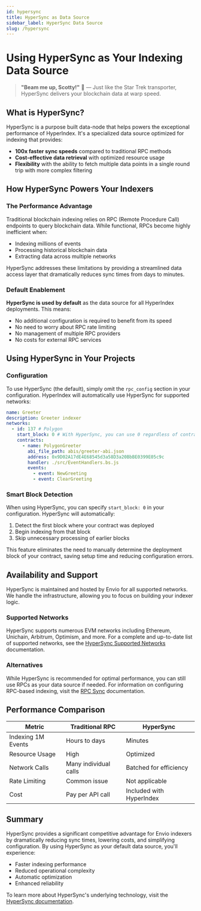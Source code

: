 ```yaml
---
id: hypersync
title: HyperSync as Data Source
sidebar_label: HyperSync Data Source
slug: /hypersync
---
```


# Using HyperSync as Your Indexing Data Source

> **"Beam me up, Scotty!"** 🖖 — Just like the Star Trek transporter, HyperSync delivers your blockchain data at warp speed.

## What is HyperSync?

HyperSync is a purpose built data-node that helps powers the exceptional performance of HyperIndex. It's a specialized data source optimized for indexing that provides:

- **100x faster sync speeds** compared to traditional RPC methods
- **Cost-effective data retrieval** with optimized resource usage
- **Flexibility** with the ability to fetch multiple data points in a single round trip with more complex filtering

## How HyperSync Powers Your Indexers

### The Performance Advantage

Traditional blockchain indexing relies on RPC (Remote Procedure Call) endpoints to query blockchain data. While functional, RPCs become highly inefficient when:

- Indexing millions of events
- Processing historical blockchain data
- Extracting data across multiple networks

HyperSync addresses these limitations by providing a streamlined data access layer that dramatically reduces sync times from days to minutes.

### Default Enablement

**HyperSync is used by default** as the data source for all HyperIndex deployments. This means:

- No additional configuration is required to benefit from its speed
- No need to worry about RPC rate limiting
- No management of multiple RPC providers
- No costs for external RPC services

## Using HyperSync in Your Projects

### Configuration

To use HyperSync (the default), simply omit the `rpc_config` section in your configuration. HyperIndex will automatically use HyperSync for supported networks:

```yaml
name: Greeter
description: Greeter indexer
networks:
  - id: 137 # Polygon
    start_block: 0 # With HyperSync, you can use 0 regardless of contract deployment time
    contracts:
      - name: PolygonGreeter
        abi_file_path: abis/greeter-abi.json
        address: 0x9D02A17dE4E68545d3a58D3a20BbBE0399E05c9c
        handler: ./src/EventHandlers.bs.js
        events:
          - event: NewGreeting
          - event: ClearGreeting
```

### Smart Block Detection

When using HyperSync, you can specify `start_block: 0` in your configuration. HyperSync will automatically:

1. Detect the first block where your contract was deployed
2. Begin indexing from that block
3. Skip unnecessary processing of earlier blocks

This feature eliminates the need to manually determine the deployment block of your contract, saving setup time and reducing configuration errors.

## Availability and Support

HyperSync is maintained and hosted by Envio for all supported networks. We handle the infrastructure, allowing you to focus on building your indexer logic.

### Supported Networks

HyperSync supports numerous EVM networks including Ethereum, Unichain, Arbitrum, Optimism, and more. For a complete and up-to-date list of supported networks, see the [HyperSync Supported Networks](/docs/HyperSync/hypersync-supported-networks) documentation.

### Alternatives

While HyperSync is recommended for optimal performance, you can still use RPCs as your data source if needed. For information on configuring RPC-based indexing, visit the [RPC Sync](/docs/HyperIndex/Advanced/rpc-sync.md) documentation.

## Performance Comparison

| Metric             | Traditional RPC       | HyperSync                |
| ------------------ | --------------------- | ------------------------ |
| Indexing 1M Events | Hours to days         | Minutes                  |
| Resource Usage     | High                  | Optimized                |
| Network Calls      | Many individual calls | Batched for efficiency   |
| Rate Limiting      | Common issue          | Not applicable           |
| Cost               | Pay per API call      | Included with HyperIndex |

## Summary

HyperSync provides a significant competitive advantage for Envio indexers by dramatically reducing sync times, lowering costs, and simplifying configuration. By using HyperSync as your default data source, you'll experience:

- Faster indexing performance
- Reduced operational complexity
- Automatic optimization
- Enhanced reliability

To learn more about HyperSync's underlying technology, visit the [HyperSync documentation](/docs/HyperSync/overview).
